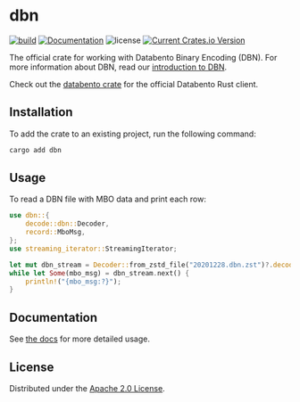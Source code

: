 # dbn

[![build](https://github.com/databento/dbn/actions/workflows/build.yaml/badge.svg)](https://github.com/databento/dbn/actions/workflows/build.yaml)
[![Documentation](https://img.shields.io/docsrs/dbn)](https://docs.rs/dbn/latest/dbn/)
![license](https://img.shields.io/github/license/databento/dbn?color=blue)
[![Current Crates.io Version](https://img.shields.io/crates/v/dbn.svg)](https://crates.io/crates/dbn)

The official crate for working with Databento Binary Encoding (DBN).
For more information about DBN, read our [introduction to DBN](https://databento.com/docs/standards-and-conventions/databento-binary-encoding).

Check out the [databento crate](https://crates.io/crates/databento) for the official Databento Rust client.

## Installation

To add the crate to an existing project, run the following command:
```sh
cargo add dbn
```

## Usage

To read a DBN file with MBO data and print each row:
```rust
use dbn::{
    decode::dbn::Decoder,
    record::MboMsg,
};
use streaming_iterator::StreamingIterator;

let mut dbn_stream = Decoder::from_zstd_file("20201228.dbn.zst")?.decode_stream::<MboMsg>()?;
while let Some(mbo_msg) = dbn_stream.next() {
    println!("{mbo_msg:?}");
}
```

## Documentation

See [the docs](https://docs.rs/dbn) for more detailed usage.

## License

Distributed under the [Apache 2.0 License](https://www.apache.org/licenses/LICENSE-2.0.html).
